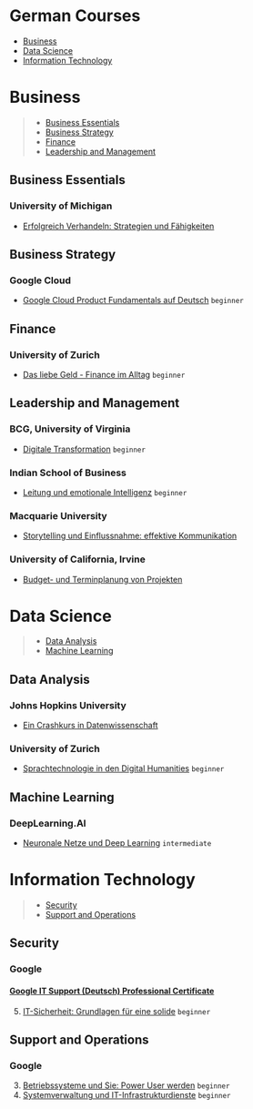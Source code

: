 # German Courses
 - [Business](#business)
 - [Data Science](#data-science)
 - [Information Technology](#information-technology)
# Business
> - [Business Essentials](#business-essentials)
> - [Business Strategy](#business-strategy)
> - [Finance](#finance)
> - [Leadership and Management](#leadership-and-management)
## Business Essentials
### University of Michigan
 - [Erfolgreich Verhandeln: Strategien und Fähigkeiten](https://www.coursera.org/learn/negotiation-skills-de)
## Business Strategy
### Google Cloud
 - [Google Cloud Product Fundamentals auf Deutsch](https://www.coursera.org/learn/google-cloud-product-fundamentals-de) `beginner`
## Finance
### University of Zurich
 - [Das liebe Geld - Finance im Alltag](https://www.coursera.org/learn/finanzen) `beginner`
## Leadership and Management
### BCG, University of Virginia
 - [Digitale Transformation](https://www.coursera.org/learn/bcg-uva-darden-digital-transformation-de) `beginner`
### Indian School of Business
 - [Leitung und emotionale Intelligenz](https://www.coursera.org/learn/emotional-intelligence-in-leadership-de) `beginner`
### Macquarie University
 - [Storytelling und Einflussnahme: effektive Kommunikation](https://www.coursera.org/learn/communicate-with-impact-de)
### University of California, Irvine
 - [Budget- und Terminplanung von Projekten](https://www.coursera.org/learn/schedule-projects-de)
# Data Science
> - [Data Analysis](#data-analysis)
> - [Machine Learning](#machine-learning)
## Data Analysis
### Johns Hopkins University
 - [Ein Crashkurs in Datenwissenschaft](https://www.coursera.org/learn/data-science-course-de)
### University of Zurich
 - [Sprachtechnologie in den Digital Humanities](https://www.coursera.org/learn/digital-humanities) `beginner`
## Machine Learning
### DeepLearning.AI
 - [Neuronale Netze und Deep Learning](https://www.coursera.org/learn/neural-networks-deep-learning-de) `intermediate`
# Information Technology
> - [Security](#security)
> - [Support and Operations](#support-and-operations)
## Security
### Google
#### [Google IT Support (Deutsch)  Professional Certificate](https://www.coursera.org/specializations/google-it-de)
5. [IT-Sicherheit: Grundlagen für eine solide](https://www.coursera.org/learn/it-security-de) `beginner`
## Support and Operations
### Google
3. [Betriebssysteme und Sie: Power User werden](https://www.coursera.org/learn/os-power-user-de) `beginner`
4. [Systemverwaltung und IT-Infrastrukturdienste](https://www.coursera.org/learn/system-administration-it-infrastructure-services-de) `beginner`

